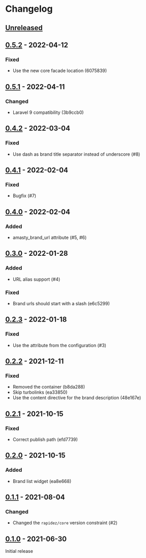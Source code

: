 # Changelog

## [Unreleased](https://github.com/org/repo/compare/0.5.2...master)

## [0.5.2](https://github.com/org/repo/compare/0.5.1...0.5.2) - 2022-04-12

### Fixed

- Use the new core facade location (6075839)

## [0.5.1](https://github.com/org/repo/compare/0.4.2...0.5.1) - 2022-04-11

### Changed

- Laravel 9 compatibility (3b9ccb0)

## [0.4.2](https://github.com/org/repo/compare/0.4.1...0.4.2) - 2022-03-04

### Fixed

- Use dash as brand title separator instead of underscore (#8)

## [0.4.1](https://github.com/org/repo/compare/0.4.0...0.4.1) - 2022-02-04

### Fixed

- Bugfix (#7)

## [0.4.0](https://github.com/org/repo/compare/0.3.0...0.4.0) - 2022-02-04

### Added

- amasty_brand_url attribute (#5, #6)

## [0.3.0](https://github.com/org/repo/compare/0.2.3...0.3.0) - 2022-01-28

### Added

- URL alias support (#4)

### Fixed

- Brand urls should start with a slash (e6c5299)

## [0.2.3](https://github.com/org/repo/compare/0.2.2...0.2.3) - 2022-01-18

### Fixed

- Use the attribute from the configuration (#3)

## [0.2.2](https://github.com/org/repo/compare/0.2.1...0.2.2) - 2021-12-11

### Fixed

- Removed the container (b8da288)
- Skip turbolinks (ea33850)
- Use the content directive for the brand description (48e167e)

## [0.2.1](https://github.com/org/repo/compare/0.2.0...0.2.1) - 2021-10-15

### Fixed

- Correct publish path (efd7739)

## [0.2.0](https://github.com/org/repo/compare/0.1.1...0.2.0) - 2021-10-15

### Added

- Brand list widget (ea8e668)

## [0.1.1](https://github.com/org/repo/compare/0.1.0...0.1.1) - 2021-08-04

### Changed

- Changed the `rapidez/core` version constraint (#2)

## [0.1.0](https://github.com/org/repo/compare/e66f2f9cda80040663c5176e9de143ac2ca8b204...0.1.0) - 2021-06-30

Initial release
